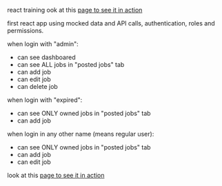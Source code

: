 react training
ook at this [page to see it in action](https://nisan250.github.io/jobs-react/)

first react app using mocked data and API calls, authentication, roles and permissions.

when login with "admin":
- can see dashboared
- can see ALL jobs in "posted jobs" tab
- can add job
- can edit job
- can delete job

when login with "expired":
- can see ONLY owned jobs  in "posted jobs" tab
- can add job

when login in any other name (means regular user):
- can see ONLY owned jobs in "posted jobs" tab
- can add job
- can edit job

look at this [page to see it in action](https://nisan250.github.io/jobs-react/)
